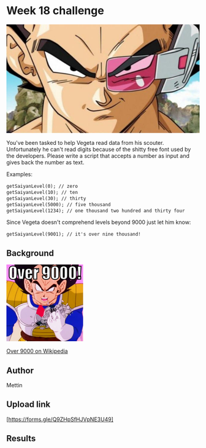 # Week 18 challenge

![Vegeta with scouter](image.jpg)

You've been tasked to help Vegeta read data from his scouter. Unfortunately he can't read digits because of the shitty free font used by the developers. Please write a script that accepts a number as input and gives back the number as text.

Examples:
```
getSaiyanLevel(0); // zero
getSaiyanLevel(10); // ten
getSaiyanLevel(30); // thirty
getSaiyanLevel(5000); // five thousand
getSaiyanLevel(1234); // one thousand two hundred and thirty four
```

Since Vegeta doesn't comprehend levels beyond 9000 just let him know:

```
getSaiyanLevel(9001); // it's over nine thousand!
```

## Background
![meme origin](over9000.png)

[Over 9000 on Wikipedia](https://en.wikipedia.org/wiki/It%27s_Over_9000!)

## Author

Mettin

## Upload link

[https://forms.gle/Q9ZHpSfHJVpNE3U49]


## Results

